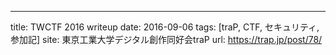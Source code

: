 ---
title: TWCTF 2016 writeup
date: 2016-09-06
tags: [traP, CTF, セキュリティ, 参加記]
site: 東京工業大学デジタル創作同好会traP
url: https://trap.jp/post/78/
